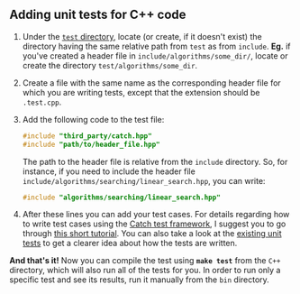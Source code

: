 ## Adding unit tests for C++ code

1. Under the [`test` directory](test), locate (or create, if it doesn't exist)
   the directory having the same relative path from `test` as from `include`.
   **Eg.** if you've created a header file in `include/algorithms/some_dir/`,
   locate or create the directory `test/algorithms/some_dir`.

1. Create a file with the same name as the corresponding header file for which
   you are writing tests, except that the extension should be `.test.cpp`.

1. Add the following code to the test file:
    ```c++
    #include "third_party/catch.hpp"
    #include "path/to/header_file.hpp"
    ```
    The path to the header file is relative from the `include` directory. So,
    for instance, if you need to include the header file
    `include/algorithms/searching/linear_search.hpp`, you can write:
    ```c++
    #include "algorithms/searching/linear_search.hpp"
    ```

1. After these lines you can add your test cases. For details regarding how to
   write test cases using the [Catch test framework][catch], I suggest you to
   go through [this short tutorial][catch-tutorial]. You can also take a look
   at the [existing unit tests][unit-tests] to get a clearer idea about how the
   tests are written.

**And that's it!** Now you can compile the test using **`make test`** from the
`C++` directory, which will also run all of the tests for you. In order to run
only a specific test and see its results, run it manually from the `bin` directory.


[catch]: https://github.com/catchorg/Catch2
[catch-tutorial]: https://github.com/catchorg/Catch2/blob/master/docs/tutorial.md#writing-tests
[unit-tests]: https://github.com/faheel/Algos/tree/master/C%2B%2B/test
